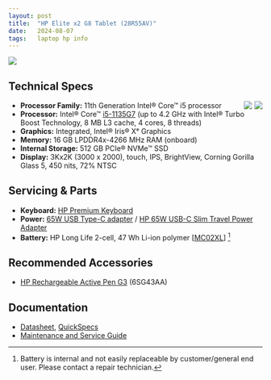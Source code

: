 ```yaml
---
layout: post
title:  "HP Elite x2 G8 Tablet (28R55AV)"
date:   2024-08-07
tags:   laptop hp info
---
```


![](https://cdn.cs.1worldsync.com/syndication/feeds/hp/inline-content/AN/3/2/6/A/A/326AAC7FF21BEAC416B8CA011A1B10BCEE6348CA_i_fs_featurtn.jpg)

## Technical Specs
<img src="https://upload.wikimedia.org/wikipedia/en/thumb/4/44/Intel_Iris_Xe_Graphics_%28logo%29.svg/2048px-Intel_Iris_Xe_Graphics_%28logo%29.svg.png" style="float:right;max-width:75px;" />
<img src="https://upload.wikimedia.org/wikipedia/en/thumb/4/4b/Intel_Core_i5_%2811th_generation%2C_logo%29.svg/2048px-Intel_Core_i5_%2811th_generation%2C_logo%29.svg.png" style="float:right;max-width:75px;margin-right:5px;" />


* **Processor Family:** 11th Generation Intel® Core™ i5 processor
* **Processor:** Intel® Core™ [i5-1135G7](https://ark.intel.com/content/www/us/en/ark/products/208658/intel-core-i5-1135g7-processor-8m-cache-up-to-4-20-ghz.html) (up to 4.2 GHz with Intel® Turbo Boost Technology, 8 MB L3 cache, 4 cores, 8 threads)
* **Graphics:** Integrated, Intel® Iris® Xᵉ Graphics
* **Memory:** 16 GB LPDDR4x-4266 MHz RAM (onboard)
* **Internal Storage:** 512 GB PCIe® NVMe™ SSD
* **Display:** 3Kx2K (3000 x 2000), touch, IPS, BrightView, Corning Gorilla Glass 5, 450 nits, 72% NTSC

## Servicing & Parts

* **Keyboard:** [HP Premium Keyboard](https://h20195.www2.hp.com/v2/GetDocument.aspx?docname=4AA8-0919ENW)
* **Power:**    [65W USB Type-C adapter](https://www.hp.com/us-en/shop/pdp/hp-usb-c-65w-laptop-charger-p-671r3ut-aba-1) / [HP 65W USB-C Slim Travel Power Adapter](https://www.hp.com/us-en/shop/pdp/hp-usb-c-travel-power-adapter-65w)
* **Battery:**  HP Long Life 2-cell, 47 Wh Li-ion polymer [[MC02XL](https://www.aliexpress.com/i/1005006147860690.html)] [^1]
 
[^1]: Battery is internal and not easily replaceable by customer/general end user. Please contact a repair technician.

## Recommended Accessories

* [HP Rechargeable Active Pen G3](https://www.hp.com/us-en/shop/pdp/hp-rechargeable-active-pen-g3) (6SG43AA)

## Documentation

* [Datasheet](https://h20195.www2.hp.com/v2/GetDocument.aspx?docname=c08480318), [QuickSpecs](https://h20195.www2.hp.com/v2/GetDocument.aspx?docname=c07008448)
* [Maintenance and Service Guide](https://h10032.www1.hp.com/ctg/Manual/c07148908.pdf)